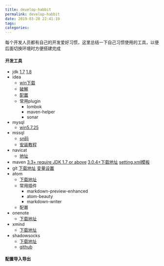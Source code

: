 ```yaml
---
title: develop-habbit
permalink: develop-habbit
date: 2019-03-28 22:41:19
tags:
categories:
---
```

每个开发人员都有自己的开发爱好习惯，这里总结一下自己习惯使用的工具，以便后面切换环境时方便搭建完成
<!--more-->
#### 开发工具
- jdk
  [1.7](https://www.oracle.com/technetwork/java/javase/downloads/java-archive-downloads-javase7-521261.html)
  [1.8](https://www.oracle.com/technetwork/java/javase/downloads/jdk8-downloads-2133151.html)
- idea
  - [win下载](https://dev.mysql.com/downloads/windows/installer/5.7.html)
  - [破解]()
  - [配置]()
  - 常用plugin
    - lombok
    - maven-helper
    - sonar
- mysql
  - [win5.7.25](https://dev.mysql.com/downloads/windows/installer/5.7.html)
- mssql
  - [sn码]()
  - [安装教程]()
- navicat
  - [地址]()
- maven
  [3.3+ require JDK 1.7 or above](https://maven.apache.org/download.cgi)
  [3.0.4+下载地址](https://archive.apache.org/dist/maven/maven-3/)
  [setting.xml模板]()
- git
  [下载地址](https://git-scm.com/downloads)
  [变量设置]()
- atom
  - [下载地址](https://github.com/atom/atom/releases/tag/v1.35.1)
  - 常用插件
    - markdown-preview-enhanced
    - atom-beauty
    - markdown-writer
  - 配置
- onenote
  - [下载地址]()
- xmind
  - [下载地址]()
- shadowsocks
  - [下载地址](https://shadowsocks.org/en/download/clients.html)
  - [github](https://github.com/shadowsocks/shadowsocks-windows/releases)

#### 配置导入导出

